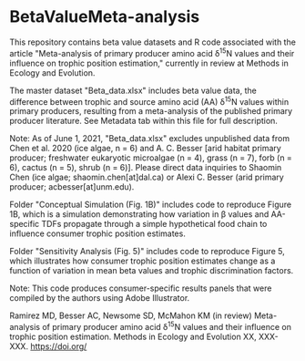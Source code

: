 # BetaValueMeta-analysis

This repository contains beta value datasets and R code associated with the article "Meta-analysis of primary producer amino acid δ<sup>15</sup>N values and their influence on trophic position estimation," currently in review at Methods in Ecology and Evolution. 

The master dataset "Beta_data.xlsx" includes beta value data, the difference between trophic and source amino acid (AA) δ<sup>15</sup>N values within primary producers, resulting from a meta-analysis of the published primary producer literature. See Metadata tab within this file for full description. 

Note: As of June 1, 2021, "Beta_data.xlsx" excludes unpublished data from Chen et al. 2020 (ice algae, n = 6) and A. C. Besser [arid habitat primary producer; freshwater eukaryotic microalgae (n = 4), grass (n = 7), forb (n = 6), cactus (n = 5), shrub (n = 6)]. Please direct data inquiries to Shaomin Chen (ice algae; shaomin.chen[at]dal.ca) or Alexi C. Besser (arid primary producer; acbesser[at]unm.edu). 

Folder "Conceptual Simulation (Fig. 1B)" includes code to reproduce Figure 1B, which is a simulation demonstrating how variation in β values and AA-specific TDFs propagate through a simple hypothetical food chain to influence consumer trophic position estimates.

Folder "Sensitivity Analysis (Fig. 5)" includes code to reproduce Figure 5, which illustrates how consumer trophic position estimates change as a function of variation in mean beta values and trophic discrimination factors. 

Note: This code produces consumer-specific results panels that were compiled by the authors using Adobe Illustrator.

Ramirez MD, Besser AC, Newsome SD, McMahon KM (in review) Meta-analysis of primary producer amino acid δ<sup>15</sup>N values and their influence on trophic position estimation. Methods in Ecology and Evolution XX, XXX-XXX. https://doi.org/

